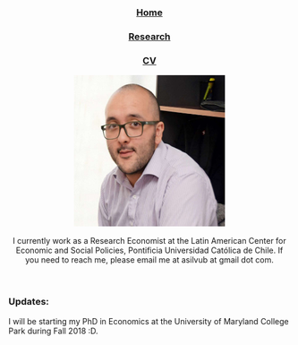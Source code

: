 <html>
  <body>
    <div class="wrapper">
      <header>
        <h3><p class="view"><a href="https://asilvub.github.io/">Home</a></p></h3>
        <h3><p class="view"><a href="https://asilvub.github.io/pages/research.html">Research</a></p></h3>
	<h3><p class="view"><a href="https://asilvub.github.io/ASU_CV_Eng_type3.pdf">CV</a></p></h3>
	<p class="view"><img src="PN3A2M4O.jpg" width=270 height=270></p>
	<p>I currently work as a Research Economist at the Latin American Center for Economic and Social Policies, Pontificia Universidad Católica de Chile. If you need to reach me, please email me at asilvub at gmail dot com. </p>
      </header>
      <section>
        <h3><a id="updates" class="anchor" href="#updates" aria-hidden="true"></a>Updates:</h3>
	<p> I will be starting my PhD in Economics at the University of Maryland College Park during Fall 2018 :D. </p>
      </section>
      </div>
   </body>
</html>
